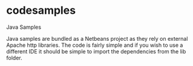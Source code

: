 codesamples
===========

Java Samples

Java samples are bundled as a Netbeans project as they rely on external Apache http libraries. The code is fairly simple and if you wish to use a different IDE it should be simple to import the dependencies from the lib folder.